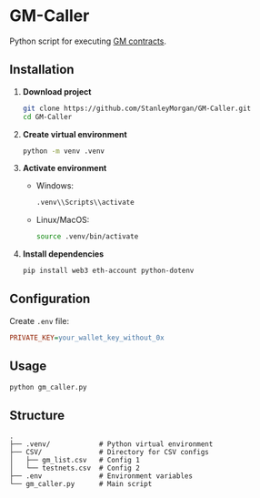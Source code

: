 # GM-Caller
Python script for executing [GM contracts](https://github.com/StanleyMorgan/GM-Logger).

## Installation

1. **Download project**
   ```bash
   git clone https://github.com/StanleyMorgan/GM-Caller.git
   cd GM-Caller
   ```

2. **Create virtual environment**
   ```bash
   python -m venv .venv
   ```

3. **Activate environment**
   - Windows:
     ```bash
     .venv\\Scripts\\activate
     ```
   - Linux/MacOS:
     ```bash
     source .venv/bin/activate
     ```

4. **Install dependencies**
   ```bash
   pip install web3 eth-account python-dotenv
   ```

## Configuration

Create `.env` file:
```ini
PRIVATE_KEY=your_wallet_key_without_0x
```

## Usage
```bash
python gm_caller.py
```

## Structure
```
.
├── .venv/            # Python virtual environment
├── CSV/              # Directory for CSV configs
│   ├── gm_list.csv   # Config 1
│   └── testnets.csv  # Config 2
├── .env              # Environment variables
└── gm_caller.py      # Main script
```
